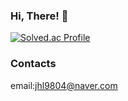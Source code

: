 ### Hi, There! 👋

[![Solved.ac Profile](http://mazassumnida.wtf/api/generate_badge?boj=tmvlzj49)](https://solved.ac/tmvlzj49)

### Contacts
email:jhl9804@naver.com
<!--
**gndldl/gndldl** is a ✨ _special_ ✨ repository because its `README.md` (this file) appears on your GitHub profile.

Here are some ideas to get you started:

- 🔭 I’m currently working on ...
- 🌱 I’m currently learning ...
- 👯 I’m looking to collaborate on ...
- 🤔 I’m looking for help with ...
- 💬 Ask me about ...
- 📫 How to reach me: ...
- 😄 Pronouns: ...
- ⚡ Fun fact: ...
-->
